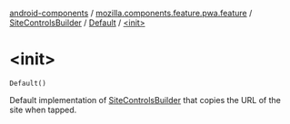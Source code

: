 [android-components](../../../index.md) / [mozilla.components.feature.pwa.feature](../../index.md) / [SiteControlsBuilder](../index.md) / [Default](index.md) / [&lt;init&gt;](./-init-.md)

# &lt;init&gt;

`Default()`

Default implementation of [SiteControlsBuilder](../index.md) that copies the URL of the site when tapped.

